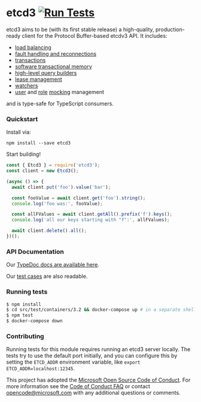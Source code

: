 # etcd3 [![Run Tests](https://github.com/microsoft/etcd3/workflows/Run%20Tests/badge.svg)](https://github.com/microsoft/etcd3/actions?query=workflow%3A%22Run+Tests%22)

etcd3 aims to be (with its first stable release) a high-quality, production-ready client for the Protocol Buffer-based etcdv3 API. It includes:

- [load balancing](https://microsoft.github.io/etcd3/interfaces/ioptions.html)
- [fault handling and reconnections](https://microsoft.github.io/etcd3/interfaces/ioptions.html#faulthandling)
- [transactions](https://microsoft.github.io/etcd3/classes/comparatorbuilder.html)
- [software transactional memory](https://microsoft.github.io/etcd3/classes/softwaretransaction.html)
- [high-level query builders](https://microsoft.github.io/etcd3/classes/etcd3.html)
- [lease management](https://microsoft.github.io/etcd3/classes/lease.html)
- [watchers](https://microsoft.github.io/etcd3/classes/watchbuilder.html)
- [user](https://microsoft.github.io/etcd3/classes/etcd3.html#user) and [role](https://microsoft.github.io/etcd3/classes/etcd3.html#role) [mocking](https://microsoft.github.io/etcd3/classes/etcd3.html#mock) management

and is type-safe for TypeScript consumers.

### Quickstart

Install via:

```
npm install --save etcd3
```

Start building!

```js
const { Etcd3 } = require('etcd3');
const client = new Etcd3();

(async () => {
  await client.put('foo').value('bar');

  const fooValue = await client.get('foo').string();
  console.log('foo was:', fooValue);

  const allFValues = await client.getAll().prefix('f').keys();
  console.log('all our keys starting with "f":', allFValues);

  await client.delete().all();
})();
```

### API Documentation

Our [TypeDoc docs are available here](https://microsoft.github.io/etcd3/classes/etcd3.html).

Our [test cases](https://github.com/microsoft/etcd3/blob/master/test/) are also readable.

### Running tests

```sh
$ npm install
$ cd src/test/containers/3.2 && docker-compose up # in a separate shell
$ npm test
$ docker-compose down
```

### Contributing

Running tests for this module requires running an etcd3 server locally. The tests try to use the default port initially, and you can configure this by setting the `ETCD_ADDR` environment variable, like `export ETCD_ADDR=localhost:12345`.

This project has adopted the [Microsoft Open Source Code of Conduct](https://opensource.microsoft.com/codeofconduct/). For more information see the [Code of Conduct FAQ](https://opensource.microsoft.com/codeofconduct/faq/) or contact [opencode@microsoft.com](mailto:opencode@microsoft.com) with any additional questions or comments.

